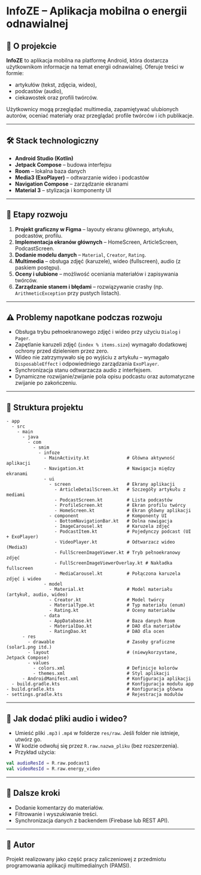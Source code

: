 # InfoZE – Aplikacja mobilna o energii odnawialnej

## 📱 O projekcie

**InfoZE** to aplikacja mobilna na platformę Android, która dostarcza użytkownikom informacje na temat energii odnawialnej. Oferuje treści w formie:
- artykułów (tekst, zdjęcia, wideo),
- podcastów (audio),
- ciekawostek oraz profili twórców.

Użytkownicy mogą przeglądać multimedia, zapamiętywać ulubionych autorów, oceniać materiały oraz przeglądać profile twórców i ich publikacje.

---

## 🛠️ Stack technologiczny

- **Android Studio (Kotlin)**
- **Jetpack Compose** – budowa interfejsu
- **Room** – lokalna baza danych
- **Media3 (ExoPlayer)** – odtwarzanie wideo i podcastów
- **Navigation Compose** – zarządzanie ekranami
- **Material 3** – stylizacja i komponenty UI

---

## 🚧 Etapy rozwoju

1. **Projekt graficzny w Figma** – layouty ekranu głównego, artykułu, podcastów, profilu.
2. **Implementacja ekranów głównych** – HomeScreen, ArticleScreen, PodcastScreen.
3. **Dodanie modelu danych** – `Material`, `Creator`, `Rating`.
4. **Multimedia** – obsługa zdjęć (karuzele), wideo (fullscreen), audio (z paskiem postępu).
5. **Oceny i ulubione** – możliwość oceniania materiałów i zapisywania twórców.
6. **Zarządzanie stanem i błędami** – rozwiązywanie crashy (np. `ArithmeticException` przy pustych listach).

---

## ⚠️ Problemy napotkane podczas rozwoju

- Obsługa trybu pełnoekranowego zdjęć i wideo przy użyciu `Dialog` i `Pager`.
- Zapętlanie karuzeli zdjęć (`index % items.size`) wymagało dodatkowej ochrony przed dzieleniem przez zero.
- Wideo nie zatrzymywało się po wyjściu z artykułu – wymagało `DisposableEffect` i odpowiedniego zarządzania `ExoPlayer`.
- Synchronizacja stanu odtwarzacza audio z interfejsem.
- Dynamiczne rozwijanie/zwijanie pola opisu podcastu oraz automatyczne zwijanie po zakończeniu.

---

## 📂 Struktura projektu

```
- app
  - src
    - main
      - java
        - com
          - smim
            - infoze
              - MainActivity.kt              # Główna aktywność aplikacji
              - Navigation.kt                # Nawigacja między ekranami
              - ui
                - screen                     # Ekrany aplikacji
                  - ArticleDetailScreen.kt   # Szczegóły artykułu z mediami
                  - PodcastScreen.kt         # Lista podcastów
                  - ProfileScreen.kt         # Ekran profilu twórcy
                  - HomeScreen.kt            # Ekran główny aplikacji
                - component                  # Komponenty UI
                  - BottomNavigationBar.kt   # Dolna nawigacja
                  - ImageCarousel.kt         # Karuzela zdjęć
                  - PodcastItem.kt           # Pojedynczy podcast (UI + ExoPlayer)
                  - VideoPlayer.kt           # Odtwarzacz wideo (Media3)
                  - FullScreenImageViewer.kt # Tryb pełnoekranowy zdjęć
                  - FullScreenImageViewerOverlay.kt # Nakładka fullscreen
                  - MediaCarousel.kt         # Połączona karuzela zdjęć i wideo
              - model
                - Material.kt                # Model materiału (artykuł, audio, wideo)
                - Creator.kt                 # Model twórcy
                - MaterialType.kt            # Typ materiału (enum)
                - Rating.kt                  # Oceny materiałów
              - data
                - AppDatabase.kt             # Baza danych Room
                - MaterialDao.kt             # DAO dla materiałów
                - RatingDao.kt               # DAO dla ocen
      - res
        - drawable                           # Zasoby graficzne (solar1.png itd.)
        - layout                             # (niewykorzystane, Jetpack Compose)
        - values
          - colors.xml                       # Definicje kolorów
          - themes.xml                       # Styl aplikacji
      - AndroidManifest.xml                  # Konfiguracja aplikacji
  - build.gradle.kts                         # Konfiguracja modułu app
- build.gradle.kts                           # Konfiguracja główna
- settings.gradle.kts                        # Rejestracja modułów
```

---

## 📎 Jak dodać pliki audio i wideo?

- Umieść pliki `.mp3` i `.mp4` w folderze `res/raw`. Jeśli folder nie istnieje, utwórz go.
- W kodzie odwołuj się przez `R.raw.nazwa_pliku` (bez rozszerzenia).
- Przykład użycia:
```kotlin
val audioResId = R.raw.podcast1
val videoResId = R.raw.energy_video
```

---

## 🧪 Dalsze kroki

- Dodanie komentarzy do materiałów.
- Filtrowanie i wyszukiwanie treści.
- Synchronizacja danych z backendem (Firebase lub REST API).

---

## 👤 Autor

Projekt realizowany jako część pracy zaliczeniowej z przedmiotu programowania aplikacji multimedialnych (PAMSI).
